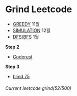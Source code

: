 # Grind Leetcode

- [GREEDY](https://github.com/JayFreemandev/Problem-Solving/tree/main/LeetCode/Greedy) 11월
- [SIMULATION](https://github.com/JayFreemandev/Problem-Solving/tree/main/LeetCode/Simulation) 12월
- [DFS/BFS](https://github.com/JayFreemandev/Problem-Solving/tree/main/LeetCode/DFS%26BFS) 1월

**Step 2**
- [Coderust]()

**Step 3**
- [blind 75]()

###### Current leetcode grind(52/500)  
